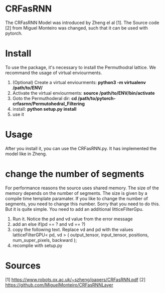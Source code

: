 # CRFasRNN
The CRFasRNN Model was introduced by Zheng el al [1]. The Source code [2] from Miguel Monteiro was changed, such that it can be used with pytorch.

# Install
To use the package, it's necessary to install the Permuthodral lattice. We recommand the usage of virtual enviourments. 

1. (Optional) Create a virtual enviourments: **python3 -m virtualenv /path/to/ENV/**
2. Activate the virtual enviourments: **source /path/to/ENV/bin/activate**
3. Goto the Permuthoderal dir: **cd /path/to/pytorch-crfasrnn/Permutohedral_Filtering**
4. install: **python setup.py install**
5. use it

# Usage 
After you install it, you can use the CRFasRNN.py. It has implemented the model like in Zheng. 

# change the number of segments
For performance reasons the source uses shared memory. The size of the memory depends on the number of segments. The size is given by a compile time template paramater. If you like to change the number of segments, you need to change this number. Sorry that you need to do this. But it is quite simple. You need to add an additional litticeFilterGpu.
1. Run it. Notice the pd and vd value from the error message
2. add an else if(pd == ? and vd == ?)
3. copy the following text. Replace vd and pd with the values
                latticeFilterGPU<
                    pd,
                    vd
                >
                (
                    output_tensor,
                    input_tensor,
                    positions,
                    num_super_pixels,
                    backward
                );
4. recomplie  with setup.py

# Sources 
[1] https://www.robots.ox.ac.uk/~szheng/papers/CRFasRNN.pdf
[2] https://github.com/MiguelMonteiro/CRFasRNNLayer
